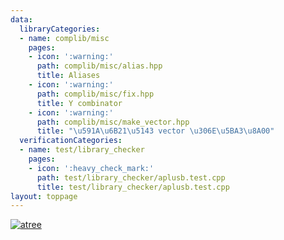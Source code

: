 ```yaml
---
data:
  libraryCategories:
  - name: complib/misc
    pages:
    - icon: ':warning:'
      path: complib/misc/alias.hpp
      title: Aliases
    - icon: ':warning:'
      path: complib/misc/fix.hpp
      title: Y combinator
    - icon: ':warning:'
      path: complib/misc/make_vector.hpp
      title: "\u591A\u6B21\u5143 vector \u306E\u5BA3\u8A00"
  verificationCategories:
  - name: test/library_checker
    pages:
    - icon: ':heavy_check_mark:'
      path: test/library_checker/aplusb.test.cpp
      title: test/library_checker/aplusb.test.cpp
layout: toppage
---
```

[![atree](https://img.shields.io/endpoint?url=https%3A%2F%2Fatcoder-badges.now.sh%2Fapi%2Fatcoder%2Fjson%2Fatree)](https://atcoder.jp/users/atree)
